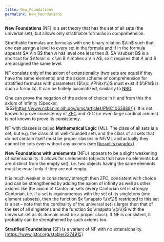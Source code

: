 ```yaml
---
title: New_Foundations
permalink: New_Foundations
---
```


**New Foundations** (NF) is a set theory that has the set of all sets (the universal set), but allows only stratifiable formulas in comprehension.

Stratifiable formulas are formulas with one binary relation $\\in$ such that one can assign a level to every set in the formula and if in the formula appears $A \\in B$ then $A$ has level one less then
$B$. $A \\subset B$ is a shortcut for $\\forall x: x \\in B \\implies x \\in A$, so it requires that $A$ and $B$ are assigned the same level.

NF consists only of the axiom of extensionality (two sets are equal if they have the same elements) and the axiom scheme of comprehension for stratified formulas with parameters ($\\{x: \\Phi(x)\\}$ must exist if $\\Phi$ is such a formula). It can be finitely axiomatized, similarly to [NBG](NBG "NBG").

One can prove the negation of the axiom of choice in it and from this the axiom of infinity (Specker, 1953[https://www.ncbi.nlm.nih.gov/pmc/articles/PMC1063889/]). It is not known to prove consistency of [ZFC](ZFC "ZFC") and ZFC (or even large cardinal axioms) is not known to prove its consistency.

NF with classes is called **Mathematical Logic** (ML). The class of all sets is a set, but e.g. the class of all well-founded sets and the class of all sets that do not contain itself must be proper classes in NF/ML and actually they cannot be sets even without any axioms (see [Russell's paradox](Russell's_paradox "Russell's paradox")).

**New Foundations with urelements** (NFU) appears to be a slight weakening of extensionality: it allows for urelements (objects that have no elements but are distinct from the empty set), i.e. two objects having the same elements must be equal only if they are not empty.

It is much weaker in consistency strength then ZFC, consistent with choice and can be strengthened by adding the axiom of infinity as well as other axioms like the axiom of Cantorian sets (every Cantorian set is strongly Cantorian, i.e. if a set is equinumerous with the set of its singletons (one-element subsets), then the function $x \\mapsto \\{x\\}$ restricted to this set is a set – note that the cardinality of the universal set is larger then that of the set of all singletons and the function $x \\mapsto \\{x\\}$ with the universal set as its domain must be a proper class). If NF is consistent, it probably can be strengthened by such axioms too.

**Stratified Foundations** (SF) is a variant of NF with no extensionality.[https://www.jstor.org/stable/2274915]

